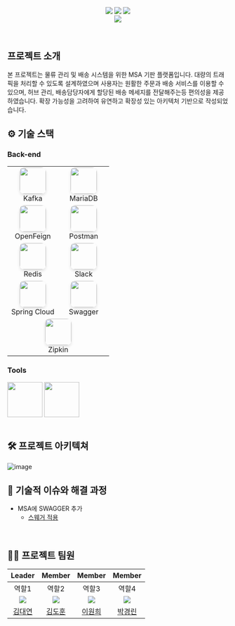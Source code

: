 <div align="center">

[<img src="https://img.shields.io/badge/-readme.md-important?style=flat&logo=google-chrome&logoColor=white" />]() [<img src="https://img.shields.io/badge/-tech blog-blue?style=flat&logo=google-chrome&logoColor=white" />]() [<img src="https://img.shields.io/badge/release-v1.0.0-yellow?style=flat&logo=google-chrome&logoColor=white" />]() 
<br/> [<img src="https://img.shields.io/badge/프로젝트 기간-2025.03.11~2025.03.25-green?style=flat&logo=&logoColor=white" />]()

</div> 

<br />

## 프로젝트 소개
본 프로젝트는 물류 관리 및 배송 시스템을 위한 MSA 기판 플랫폼입니다. 
대량의 트래픽을 처리할 수 있도록 설계하였으며 사용자는 원활한 주문과 배송 서비스를 이용할 수 있으며, 허브 관리, 배송담당자에게 할당된 배송 메세지를 전달해주는등 편의성을 제공하였습니다. 
확장 가능성을 고려하여 유연하고 확장성 있는 아키텍처 기반으로 작성되었습니다. 
<br />

## ⚙ 기술 스택

### Back-end
<div align="center">
    <table>
        <tr>
            <td align="center" width="100">
                <img src="https://github.com/kim946509/img/blob/main/kafka.png?raw=true" width="60" height="60" style="box-shadow: 0 4px 6px rgba(0,0,0,0.1); border-radius: 10px;">
                <br>Kafka
            </td>
            <td align="center" width="100">
                <img src="https://github.com/kim946509/img/blob/main/mariadb.png?raw=true" width="60" height="60" style="box-shadow: 0 4px 6px rgba(0,0,0,0.1); border-radius: 10px;">
                <br>MariaDB
            </td>
        </tr>
        <tr>
            <td align="center" width="100">
                <img src="https://github.com/kim946509/img/blob/main/openfeign.png?raw=true" width="60" height="60" style="box-shadow: 0 4px 6px rgba(0,0,0,0.1); border-radius: 10px;">
                <br>OpenFeign
            </td>
            <td align="center" width="100">
                <img src="https://github.com/kim946509/img/blob/main/postman.png?raw=true" width="60" height="60" style="box-shadow: 0 4px 6px rgba(0,0,0,0.1); border-radius: 10px;">
                <br>Postman
            </td>
        </tr>
        <tr>
            <td align="center" width="100">
                <img src="https://github.com/kim946509/img/blob/main/redis.png?raw=true" width="60" height="60" style="box-shadow: 0 4px 6px rgba(0,0,0,0.1); border-radius: 10px;">
                <br>Redis
            </td>
            <td align="center" width="100">
                <img src="https://github.com/kim946509/img/blob/main/slack.png?raw=true" width="60" height="60" style="box-shadow: 0 4px 6px rgba(0,0,0,0.1); border-radius: 10px;">
                <br>Slack
            </td>
        </tr>
        <tr>
            <td align="center" width="100">
                <img src="https://github.com/kim946509/img/blob/main/springcloud.png?raw=true" width="60" height="60" style="box-shadow: 0 4px 6px rgba(0,0,0,0.1); border-radius: 10px;">
                <br>Spring Cloud
            </td>
            <td align="center" width="100">
                <img src="https://github.com/kim946509/img/blob/main/swagger.png?raw=true" width="60" height="60" style="box-shadow: 0 4px 6px rgba(0,0,0,0.1); border-radius: 10px;">
                <br>Swagger
            </td>
        </tr>
        <tr>
            <td align="center" width="100" colspan="2">
                <img src="https://github.com/kim946509/img/blob/main/zipkin.png?raw=true" width="60" height="60" style="box-shadow: 0 4px 6px rgba(0,0,0,0.1); border-radius: 10px;">
                <br>Zipkin
            </td>
        </tr>
    </table>
</div>

### Tools
<div>
<img src="https://github.com/yewon-Noh/readme-template/blob/main/skills/Github.png?raw=true" width="80">
<img src="https://github.com/yewon-Noh/readme-template/blob/main/skills/Notion.png?raw=true" width="80">
</div>

<br />

## 🛠️ 프로젝트 아키텍쳐
![image](https://github.com/user-attachments/assets/23ca4060-4c0a-4ff9-816e-3bdf8594edcb)
<br />

## 🤔 기술적 이슈와 해결 과정
- MSA에 SWAGGER 추가
   - [스웨거 적용]([https://agongstory.tistory.com/](https://agongstory.tistory.com/51))


<br />

## 💁‍♂️ 프로젝트 팀원
|Leader|Member|Member|Member|
|:---:|:---:|:---:|:---:|
|역할1|역할2|역할3|역할4|
| ![](https://github.com/kim946509.png?size=120) | ![](https://github.com/kdh610.png?size=120) | ![](https://github.com/Leewon2.png?size=120)|![](https://github.com/pkl0912.png?size=120) |
|[김대연](https://github.com/asqwklop12)|[김도훈](https://github.com/Leewon2)|[이원희](https://github.com/kim946509)|[박경린](https://github.com/pkl0912)|
